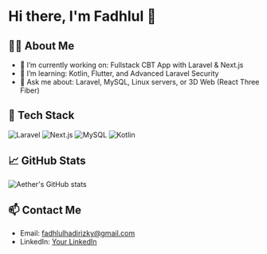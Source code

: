 # Hi there, I'm Fadhlul 👋

## 👨‍💻 About Me
- 🔭 I’m currently working on: Fullstack CBT App with Laravel & Next.js
- 🌱 I’m learning: Kotlin, Flutter, and Advanced Laravel Security
- 💬 Ask me about: Laravel, MySQL, Linux servers, or 3D Web (React Three Fiber)

## 🚀 Tech Stack
![Laravel](https://img.shields.io/badge/Laravel-F55247?style=for-the-badge&logo=laravel&logoColor=white)
![Next.js](https://img.shields.io/badge/Next.js-000000?style=for-the-badge&logo=next.js&logoColor=white)
![MySQL](https://img.shields.io/badge/MySQL-00758F?style=for-the-badge&logo=mysql&logoColor=white)
![Kotlin](https://img.shields.io/badge/Kotlin-7F52FF?style=for-the-badge&logo=kotlin&logoColor=white)

## 📈 GitHub Stats
![Aether's GitHub stats](https://github-readme-stats.vercel.app/api?username=fadhlulhadirizky&show_icons=true&theme=radical)

## 📫 Contact Me
- Email: fadhlulhadirizky@gmail.com
- LinkedIn: [Your LinkedIn](https://linkedin.com/in/fadhlul-hadi-rizky)
